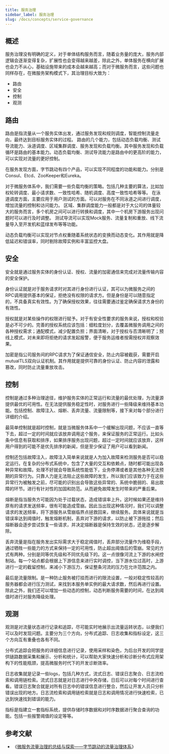 ```yaml
---
title: 服务治理
sidebar_label: 服务治理
slug: /docs/concepts/service-governance
---
```


## 概述

服务治理没有明确的定义，对于单体结构服务而言，随着业务量的庞大，服务内部逻辑会逐渐变得复杂，扩展性也会变得越来越差，除此之外，单体服务在横向扩展也会力不从心，基础设施带来的成本会越来越高；而对于微服务而言，这些问题也同样存在，在微服务架构模式下，其治理目标大致为：

- 路由
- 安全
- 控制
- 观测

## 路由

路由是指流量从一个服务实体出发，通过服务发现和规则调度，智能控制流量走向，最终达到目标服务实体的过程。
路由的几个能力，包括动态负载均衡、测试导流能力、泳道调度、区域集群调度、服务发现和负载均衡。其中服务发现和负载循环是路由的基本能力。动态负载均衡、测试导流能力是路由中的更高阶的能力，可以实现对流量的更好控制。

在服务发现方面，字节跳动有四个产品，可以实现不同程度的功能和能力。分别是Consul、Etcd、ZooKeeper和Eureka。

对于微服务体系中，我们需要一些负载均衡的策略。包括几种主要的算法，比如加权轮转调度、最小请求数、一致性哈希、随机调度、高度一致性哈希等等。
在泳道调度方面，主要应用于用户测试的方面。可以对服务在不同泳道之间进行调度，增加流量的控制和访问能力。
区域、集群调度能力一般都是对于大公司的体量较大的服务而言，多个机房之间可以进行转换和调度，其中一个机房下游服务出现问题时可以进行及时调整。
测试导流可以实现Mock服务、流量复制和重放、线下流量导入至开发机和蓝绿发布等等功能。

动态负载均衡可以实现对节点权重随着系统状态的变换而动态变化。其作用就是降低延迟和错误率，同时剔除故障实例和丰富监控大盘。

## 安全

安全就是通过服务实体的身份认证、授权、流量的加密通信来完成对流量传输内容的安全保护。

身份认证就是对于服务请求时对其进行身份进行认证，其可以为微服务之间的RPC调用提供基本的保证，拒绝没有权限的请求方。但是身份是可以随意指定的，不具备真实有效性。为了确保授权效果，往往需要通过鉴定确保请求方身份的有效性。

授权就是对某些操作的权限进行赋予。对于有安全性要求的服务来说，授权和校验是必不可少的。完善的授权系统应该包括：细粒度划分，去覆盖微服务调用之间的各种授权需求；通配模式，减少配置负担；界面清晰，对于授权与否清晰明了；预线上模式，对未来即将拒绝的请求发起报警，便于服务运维者按需授权并观察效果。

加密是指公司服务间的RPC请求为了保证通信安全，防止内容被截获，需要开启mutualTLS双向认证机制。其作用就是提供可靠的身份认证、防止内容的泄露和篡改，同时防止流量重放攻击。

## 控制

控制是通过多种治理途径，维护服务实体的正常运行和流量的最优处理，为流量源提供最优的可用性。在无法提供服务稳定性时，对服务进行一些降级来维持基本功能。包括控制、故障注入、熔断、丢弃流量、流量限制等，接下来对每个部分进行详细的介绍。

最简单控制就是超时控制，就是当微服务体系中一个缓解出现问题，不应该一直等下去，超过一定的时间就应该放弃调用这个服务，来保证服务的正常运行。比如头条中信息有获取和排序，如果排序服务出现问题，超过一定时间就应该放弃，这样用户得到的可能不是优先排序的新闻，但是至少保证了用户可以看到新闻。

控制还包括故障注入，故障注入简单来说就是人为加入故障来检测服务是否可以稳定运行。在复杂的分布式系统中，包含了大量的交互和依赖点，随时都可能出现各种异常和故障。处理不好就会导致系统性能低下，业务停滞或者是其他各种无法预期的异常行为。只靠人力是无法阻止这些故障的发生，所以我们应该致力于在这些异常行为被触发之前，尽可能的识别出会导致这些异常的、系统中脆弱的、易出故障的环节。进行有针对性的加固和防范。从而避免故障发生时带来的严重后果。

熔断是指当服务方可能因为处于过载状态，造成错误率上升。这时候如果还是维持原有的请求发送频率，很有可能造成雪崩。因此当出现这种情况时，我们可以调整请求的发送频率，将下游服务从雪崩临界点拯救回来，继续服务。具体来说就是当错误率达到阈值时，触发熔断机制，丢弃对下游的请求，以防止被下游拖挂；然后熔断器会逐步尝试恢复一些请求，并决定熔断器是保持生效的状态，还是逐步解除。

丢弃流量是指在服务发出实际需求大于稳定阈值时，丢弃部分流量作为维稳手段，通过牺牲一些能力的方式来保持一定的可用性，防止超出阈值后的雪崩。常见的方式有两种。分别是同等优先级和不同优先级下的。这一点很像河流上下游的水闸控制站。每一个站点都会根据上下游信息来进行实时调控，当下游水位过高时，上游进行一定的截留控制，来减小下游压力，保证整条河流的压力在允许范围之内。

最后是流量限制。是一种防止服务被打挂而进行的限流设置，一般对稳定性较高的服务器都会进行压力测试，来找到本服务单实例的最大请求数，然后再进行设置。
除此之外，我们还可以增加一些动态的控制，动态判断服务需要的时间，在达到阈值时进行对服务降级处理。

## 观测

观测是对流量状态进行记录和追踪，尽可能实时地展示出流量运转状态，以便我们可以及时发现问题。主要分为三个方向，分布式追踪、日志收集和指标设定，这三个方向互有重叠也各有不同。

分布式追踪会把服务的详细信息进行记录，使用采样和染色，为后台开发的同学提供链路数据采集和展示、分析和统计，可以帮助大家快速分析和诊断分布式应用架构下的性能瓶颈，提高微服务时代下的开发诊断效率。

日志收集就是记录一些logs，包括几种方式，流式日志、错误日志聚合、日志流检索和调用链检索。流式日志就是对日志进行中央存储，日后可以对每个时间进行查看。错误日志聚合就是对所有日志中的错误信息进行整合，然后让开发人员只分析错误出现的地方。日志流检索和调用链检索就是日志和调用情况进行快速检索，已达到快速找到错误的能力。

指标是指建立一套指标系统，提供存储时序数据和对时序数据进行聚合查询的功能。包括一些报警阈值的设定等等。

## 参考文献

- 《[微服务流量治理的总结与探索——字节跳动的流量治理体系](https://bbs.huaweicloud.com/blogs/252132)》